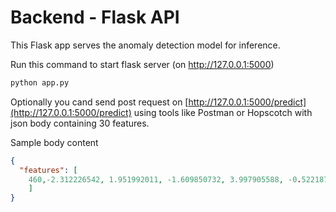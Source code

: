 # Backend - Flask API

This Flask app serves the anomaly detection model for inference.

Run this command to start flask server (on http://127.0.0.1:5000)
```bash
python app.py
```

Optionally you cand send post request on [http://127.0.0.1:5000/predict](http://127.0.0.1:5000/predict) using tools like Postman or Hopscotch with json body containing 30 features.

Sample body content
```json
{
  "features": [
    460,-2.312226542, 1.951992011, -1.609850732, 3.997905588, -0.522187865, -1.426545319, -2.537387306, 1.391657248, -2.770089277, -2.772272145,3.202033207, -2.899907388, -0.595221881, -4.289253782, 0.38972412, -1.14074718, -2.830055675, -0.016822468, 0.416955705, 0.126910559, 0.517232371, -0.035049369, -0.465211076, 0.320198199, 0.044519167, 0.177839798, 0.261145003, -0.143275875, 0
    ]
}
```